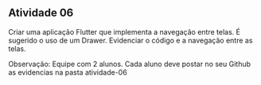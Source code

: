 ## Atividade 06
Criar uma aplicação Flutter que implementa a navegação entre telas. É sugerido o uso de um Drawer. Evidenciar o código e a navegação entre as telas.

Observação: Equipe com 2 alunos. Cada aluno deve postar no seu Github as evidencias na pasta atividade-06
